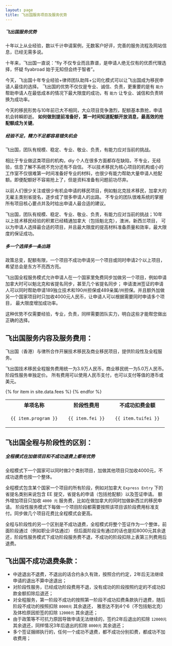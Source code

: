```yaml
---
layout: page
title: 飞出国服务项目及服务优势
---
```


<div  class="note info">
  <h5>飞出国服务优势</h5>
  <p>十年以上从业经验，数以千计申请案例，无数客户好评，完善的服务流程及网站信息，已经无需多说。</p>
</div>

十年来，飞出国一直说：“fly 不仅专业而且靠谱，是申请人绝无仅有的优质代理选择，怀疑 flyabroad 始于无知但会终于智者”。

今天，飞出国十年专业经验+律师团队助阵+公司化模式可以让飞出国成为移民申请人最佳的选择。
飞出国的优势不仅仅是专业、诚信、负责，更重要的是有 `能力` 帮助申请人在最低成本的情况下最大限度的成功，有 `能力` 让专业、诚信和负责转换为成功率。

今天的移民形势与10年前已大不相同，大众项目竞争激烈，配额基本靠抢，申请机会转瞬即逝。
**如何做到提前准备好，第一时间知道配额开放消息，最高效的抢配额成为关键**。

<div class="note warning">
  <h5>经验不足，精力不足都容易错失机会</h5>
  <p>飞出国，团队有规模、稳定、专业、敬业、负责，有能力应对当前的挑战。</p>
</div>

相比于专业做这类项目的机构，diy 个人在很多方面都存在缺陷，不专业，无经验，信息了解不系统不充分还有不自信。
不以技术移民为核心项目的机构或小的工作室不仅很难第一时间准备好专业的材料，也很少有能力帮助大量申请人抢配额。即便配额好不容易抢上了，但是资料准备有问题前功尽弃。

以前人们很少关注或很少有机会申请的移民项目，例如魁北克技术移民，加拿大的无雇主类别省提名，逐步成了很多申请人的出路。
不专业的团队很难系统的掌握所有项目核心要点并及时给出申请人最合适的建议。

飞出国，团队有规模、稳定、专业、敬业、负责，有能力应对当前的挑战；10年以上技术移民经验的积累已经精通加拿大（包括魁北克），澳洲，新西兰项目，
可以为申请人选择最合适的项目，并且最大限度的提高材料准备质量和效率，最大限度的保证成功。

<div class="note unreleased">
  <h5>多一个选择多一条出路</h5>
  <p>政策总变，配额有限，一个项目不成功申请另一个项目或同时申请2个以上项目，希望总会是东方不亮西方亮。</p>
</div>

飞出国全程服务模式允许申请人在一个国家里免费同步加做另一个项目，例如申请加拿大时可以魁北克和省提名同步，甚至几个省提名同步；
申请澳洲签证的申请人可以同时帮助申请189独立技术和190州担保或489亲属/州担保。并且额外加做另一个国家项目时只加收4000元人民币，让申请人可以根据需要同时申请多个项目，
最大限度增加成功率。

这种优势不仅需要经验，专业，负责，同样需要团队实力，明白这些才能帮您做出正确的选择。

## 飞出国服务内容及服务费用：

飞出国（香港）与律所合作开展技术移民及商业移民项目，提供阶段性及全程服务。

飞出国技术移民全程服务费用统一为3.9万人民币，商业移民统一为5.0万人民币。阶段性服务单独定价。
所有费用可以使用人民币支付，也可以支付等值的港币或美元。

<div class="mobile-side-scroller">
<table>
  <tr>
    <th>单项名称</th>
    <th>阶段性费用</th>
    <th>不成功扣费金额</th>
  </tr>
{% for item in site.data.fees %}
<tr>
<td><p><code class="output"> {{ item.program }} </code></p></td>
<td><p><code class="filter"> {{ item.fei }} </code></p></td>
<td><p><code> {{ item.tuifei }} </code></p></td>
</tr>
{% endfor %}
</table>
</div>

## 飞出国全程与阶段性的区别：

<div class="note">
  <h5>全程模式在加做项目和不成功退费上都有优势</h5>
  <p>全程模式下一个国家可以同时做2个类别项目，加做其他项目只加收4000元，不成功退费也按一个整体。</p>
</div>

全程模式包含某个国家一个项目的所有阶段，例如对加拿大 `Express Entry` 下的省提名类别来说包含 EE 提交，省提名的申请（包括抢配额）以及签证申请。
额外增加项目只加收 `4000 元` 服务费，比如在做加拿大的同时加做新西兰的移民申请。 阶段性服务模式下每做一个项目阶段都需要按照该项目该阶段费用标准支付。同步做几个项目花费比全程模式会更高。

全程与阶段性的另一个区别是不成功退费，全程模式将整个签证作为一个整体，前面阶段通过（例如职业评估通过）
但后面阶段没有通过的话也是扣8000元其余退还，阶段性服务模式下成功阶段服务费不退，不成功的阶段扣除上表第三列费用后退费。

## 飞出国不成功退费条款：

- 中途退出不退费，不退出的话合约永久有效，按照合约约定，2年后无法继续申请的退出不算中途退出；
- 对阶段性服务，已经成功阶段费用不退，没有成功的阶段按照约定的不成功扣款金额扣除后退还；
- 对全程服务，第一阶段不成功的按照第一阶段不成功扣费条款执行退费，随后阶段不成功的按照扣除 `8000元` 其余退还，
雅思达不到4个6（不包括魁北克）及体检原因拒签的扣除 `12000元` 其余退还；
- 由于政策等不可抗力原因导致申请无法继续的，签约2年后退出的扣除 `12000元` 其余退还，同样情况3年后退出的扣除 `8000元` 其余退还；
- 多个签证捆绑执行的，任何一个成功不退费，都不成功分别扣费，都成功不加收费用；
